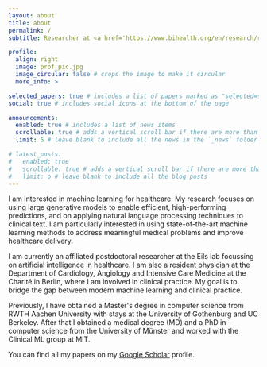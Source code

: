 ```yaml
---
layout: about
title: about
permalink: /
subtitle: Researcher at <a href='https://www.bihealth.org/en/research/research-group/eils-lab-bih-digital-health-center'>BIH</a> and resident physician at <a href='https://www.dhzc.charite.de/en/departments/ccm-department-of-cardiology-angiology-and-intensive-care-medicine/'>Charité</a> in Berlin.

profile:
  align: right
  image: prof_pic.jpg
  image_circular: false # crops the image to make it circular
  more_info: >

selected_papers: true # includes a list of papers marked as "selected={true}"
social: true # includes social icons at the bottom of the page

announcements:
  enabled: true # includes a list of news items
  scrollable: true # adds a vertical scroll bar if there are more than 3 news items
  limit: 5 # leave blank to include all the news in the `_news` folder

# latest_posts:
#   enabled: true
#   scrollable: true # adds a vertical scroll bar if there are more than 3 new posts items
#   limit: o # leave blank to include all the blog posts
---
```


I am interested in machine learning for healthcare. My research focuses on using large generative models to enable efficient, high-performing predictions, and on applying natural language processing techniques to clinical text. I am particularly interested in using state-of-the-art machine learning methods to address meaningful medical problems and improve healthcare delivery.

I am currently an affiliated postdoctoral researcher at the Eils lab focussing on artificial intelligence in healthcare. I am also a resident physician at the Department of Cardiology, Angiology and Intensive Care Medicine at the Charité in Berlin, where I am involved in clinical practice. My goal is to bridge the gap between modern machine learning and clinical practice.

Previously, I have obtained a Master's degree in computer science from RWTH Aachen University with stays at the University of Gothenburg and UC Berkeley. After that I obtained a medical degree (MD) and a PhD in computer science from the University of Münster and worked with the Clinical ML group at MIT. 

You can find all my papers on my <a href="https://scholar.google.de/citations?user=-lnWdScAAAAJ&hl=en">Google Scholar</a> profile.
